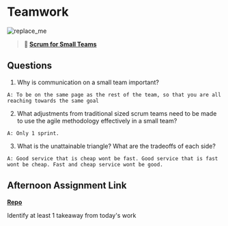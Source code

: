 # Teamwork

![replace_me](https://codeworks.blob.core.windows.net/public/assets/img/illustrations/placeholder.svg)

> **📖 [Scrum for Small Teams](https://codeworksacademy.com/fs-student-guide/resources/wk8-9/02-Scrum-For-Small-Teams)**

## Questions

1. Why is communication on a small team important?

`A: To be on the same page as the rest of the team, so that you are all reaching towards the same goal`

2. What adjustments from traditional sized scrum teams need to be made to use the agile methodology effectively in a small team?

`A: Only 1 sprint.`

3. What is the unattainable triangle? What are the tradeoffs of each side?

`A: Good service that is cheap wont be fast. Good service that is fast wont be cheap. Fast and cheap service wont be good.`

## Afternoon Assignment Link

**[Repo](https://github.com/Molly-Nettleton/<ASSIGNMENT_REPO>)**

Identify at least 1 takeaway from today's work
